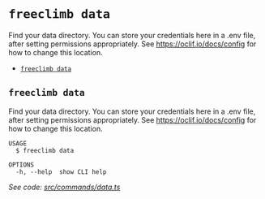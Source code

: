 `freeclimb data`
================

Find your data directory. You can store your credentials here in a .env file, after setting permissions appropriately. See https://oclif.io/docs/config for how to change this location.

* [`freeclimb data`](#freeclimb-data)

## `freeclimb data`

Find your data directory. You can store your credentials here in a .env file, after setting permissions appropriately. See https://oclif.io/docs/config for how to change this location.

```
USAGE
  $ freeclimb data

OPTIONS
  -h, --help  show CLI help
```

_See code: [src/commands/data.ts](https://github.com/FreeClimbAPI/freeclimb-cli/blob/v0.5.4/src/commands/data.ts)_
